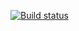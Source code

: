 [![Build status](https://ci.appveyor.com/api/projects/status/c09ujcn5b8r4idn3?svg=true)](https://ci.appveyor.com/project/Guliaiev/patterns)
